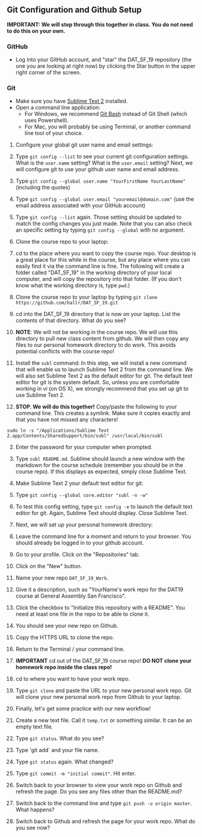 ## Git Configuration and Github Setup

**IMPORTANT: We will step through this together in class. You do not need to do this on your own.**

### GitHub
* Log into your GitHub account, and "star" the DAT\_SF\_19 repository (the one you are looking at right now) by clicking the Star button in the upper right corner of the screen.

### Git
* Make sure you have [Sublime Text 2](http://www.sublimetext.com/2) installed.
* Open a command line application:
    * For Windows, we recommend [Git Bash](http://git-scm.com/download/win) instead of Git Shell (which uses Powershell).
    * For Mac, you will probably be using Terminal, or another command line tool of your choice.

1. Configure your global git user name and email settings:

  1. Type `git config --list` to see your current git configuration settings. What is the `user.name` setting? What is the `user.email` setting? Next, we will configure git to use your github user name and email address.
  2. Type `git config --global user.name "YourFirstName YourLastName"` (including the quotes)
  3. Type `git config --global user.email "youremail@domain.com"` (use the email address associated with your GitHub account)
  4. Type `git config --list` again. Those setting should be updated to match the config changes you just made. Note that you can also check an specific setting by typing `git config --global` with no argument.

2. Clone the course repo to your laptop:
  1. cd to the place where you want to copy the course repo. Your desktop is a great place for this while in the course, but any place where you can easily find it via the command line is fine. The following will create a folder called "DAT_SF_19" in the working directory of your local computer, and will copy the repository into that folder. (If you don't know what the working directory is, type `pwd`.)
  2. Clone the course repo to your laptop by typing `git clone https://github.com/hallr/DAT_SF_19.git`
  3. cd into the DAT_SF_19 directory that is now on your laptop. List the contents of that directory. What do you see?
  4. **NOTE**: We will not be working in the course repo. We will use this directory to pull new class content from github. We will then copy any files to our personal homework directory to do work. This avoids potential conflicts with the course repo!

3. Install the `subl` command: In this step, we will install a new command that will enable us to launch Sublime Text 2 from the command line. We will also set Sublime Text 2 as the default editor for git. The default text editor for git is the system default. So, unless you are comfortable working in vi (on OS X), we strongly recommend that you set up git to use Sublime Text 2.
  1. **STOP. We will do this together!** Copy/paste the following to your command line. This creates a symlink. Make sure it copies exactly and that you have not missed any characters!

  ```sudo ln -s "/Applications/Sublime Text 2.app/Contents/SharedSupport/bin/subl" /usr/local/bin/subl```

  2. Enter the password for your computer when prompted.
  3. Type `subl README.md`. Sublime should launch a new window with the markdown for the course schedule (remember you should be in the course repo). If this displays as expected, simply close Sublime Text.

4. Make Sublime Text 2 your default text editor for git:
  1. Type `git config --global core.editor "subl -n -w"`
  2. To test this config setting, type `git config -e` to launch the default text editor for git. Again, Sublime Text should display. Close Sublime Text.

5. Next, we will set up your personal homework directory:
  1. Leave the command line for a moment and return to your browser. You should already be logged in to your github account.
  2. Go to your profile. Click on the "Repositories" tab.
  3. Click on the "New" button.
  4. Name your new repo `DAT_SF_19_Work`.
  5. Give it a description, such as "YourName's work repo for the DAT19 course at General Assembly San Francisco".
  6. Click the checkbox to "Initialize this repository with a README". You need at least one file in the repo to be able to clone it.
  7. You should see your new repo on Github.
  8. Copy the HTTPS URL to clone the repo.
  9. Return to the Terminal / your command line.
  10. **IMPORTANT** cd out of the DAT_SF_19 course repo! **DO NOT clone your homework repo inside the class repo!**
  11. cd to where you want to have your work repo.
  12. Type `git clone` and paste the URL to your new personal work repo. Git will clone your new personal work repo from Github to your laptop.

6. Finally, let's get some practice with our new workflow!
  1. Create a new text file. Call it `temp.txt` or something similar. It can be an empty text file.
  2. Type `git status`. What do you see?
  3. Type 'git add` and your file name.
  4. Type `git status` again. What changed?
  5. Type `git commit -m "initial commit"`. Hit enter.
  6. Switch back to your browser to view your work repo on Github and refresh the page. Do you see any files other than the README.md?
  7. Switch back to the command line and type `git push -u origin master`. What happens?
  8. Switch back to Github and refresh the page for your work repo. What do you see now?


